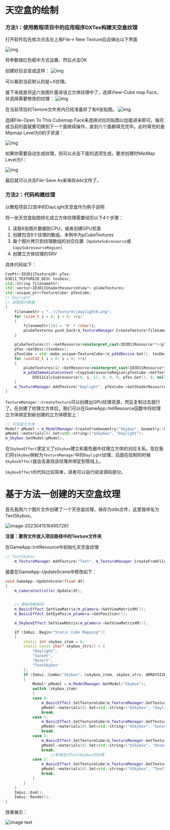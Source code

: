 # 天空盒的绘制

### 方法1：使用教程项目中的应用程序DXTex构建天空盒纹理

打开软件后先依次点击左上角File-> New Texture后会弹出以下界面

![img](https://img2018.cnblogs.com/blog/1172605/201905/1172605-20190510184545519-1493245227.png)

将参数按红色框中方式设置，然后点击OK

创建好后会变成这样：
![img](https://img2018.cnblogs.com/blog/1172605/201810/1172605-20181028164915275-161779832.png)

可以看到当前默认的是+X纹理。

接下来就是将这六张图片塞进该立方体纹理中了，选择View-Cube map Face，并选择需要修改的纹理：
![img](https://img2018.cnblogs.com/blog/1172605/201810/1172605-20181028164941402-1885864769.png)

在当前项目的Texture文件夹内已经准备好了有6张贴图。
![img](https://img2018.cnblogs.com/blog/1172605/201810/1172605-20181028164954733-588436585.png)

选择File-Open To This Cubemap Face来选择对应的贴图以加载进来即可。每完成当前的面就要切换到下一个面继续操作，直到六个面都填充完毕。此时填充的是Mipmap Level为0的子资源：

![img](https://img2018.cnblogs.com/blog/1172605/201810/1172605-20181028174344999-437426852.png)

如果你需要自动生成纹理，则可以点击下面的选项生成，要求创建时MipMap Level为1：

![img](https://img2018.cnblogs.com/blog/1172605/201905/1172605-20190510184833647-1723891017.png)

最后就可以点击File-Save As来保存dds文件了。

### 方法2：代码构建纹理

以教程项目22其中的DayLight天空盒作为例子说明

将一张天空盒贴图转化成立方体纹理需要经历以下4个步骤：

1. 读取6张图片数据到CPU，或者创建GPU资源
2. 创建包含6个纹理的数组，本例中为pCubeTextures
3. 每个图片拷贝到纹理数组的对应位置（`UpdateSubresource`或`CopySubresourceRegion`）
4. 创建立方体纹理的SRV

具体代码如下：

```cpp
ComPtr<ID3D11Texture2D> pTex;
D3D11_TEXTURE2D_DESC texDesc;
std::string filenameStr;
std::vector<ID3D11ShaderResourceView*> pCubeTextures;
std::unique_ptr<TextureCube> pTexCube;
// Daylight
// 读取图片数据
{
    filenameStr = "..\\Texture\\daylight0.png";
    for (size_t i = 0; i < 6; ++i)
    {
        filenameStr[19] = '0' + (char)i;
        pCubeTextures.push_back(m_TextureManager.CreateTexture(filenameStr));
    }

    pCubeTextures[0]->GetResource(reinterpret_cast<ID3D11Resource**>(pTex.ReleaseAndGetAddressOf()));
    pTex->GetDesc(&texDesc);
    pTexCube = std::make_unique<TextureCube>(m_pd3dDevice.Get(), texDesc.Width, texDesc.Height, DXGI_FORMAT_R8G8B8A8_UNORM_SRGB);
    for (uint32_t i = 0; i < 6; ++i)
    {
        pCubeTextures[i]->GetResource(reinterpret_cast<ID3D11Resource**>(pTex.ReleaseAndGetAddressOf()));
        m_pd3dImmediateContext->CopySubresourceRegion(pTexCube->GetTexture(), 
            D3D11CalcSubresource(0, i, 1), 0, 0, 0, pTex.Get(), 0, nullptr);
    }
    m_TextureManager.AddTexture("Daylight", pTexCube->GetShaderResource());
}
```

`TextureManager::CreateTexture`可以创建出GPU纹理资源，然后复制过去就行了。在创建了纹理立方体后，我们可以在GameApp::InitResource函数中将纹理立方体绑定到新创建的立方体模型上：

```cpp
// 天空盒立方体
Model* pModel = m_ModelManager.CreateFromGeometry("Skybox", Geometry::CreateBox());
pModel->materials[0].Set<std::string>("$Skybox", "Daylight");
m_Skybox.SetModel(pModel);
```

在`SkyboxEffect`里定义了`$Skybox`建立和着色器中纹理立方体的对应关系。现在我们将`$Skybox`映射为`TextureManager`中的`Daylight`纹理，后面在绘制的时候`SkyboxEffect`就会去查找该纹理并绑定到管线上。

`SkyboxEffect`的代码比较简单，读者可以自行阅读源码部分。

# 基于方法一创建的天空盒纹理

首先我用六个图片文件创建了一个天空盒纹理，保存为dds文件，这里我命名为TextSkybox。

![image-20230415164957261](C:\Users\25768\AppData\Roaming\Typora\typora-user-images\image-20230415164957261.png)

**注意：要将文件放入项目路径中的Texture文件夹**

在GameApp::InitResource中初始化天空盒纹理

```cpp
// TextSkybox
    m_TextureManager.AddTexture("Text", m_TextureManager.CreateFromFile("..\\Texture\\TextSkybox.dds", false, true));
```

接着在GameApp::UpdateScene中修改如下：

```cpp
void GameApp::UpdateScene(float dt)
{
    m_CameraController.Update(dt);
    

    // 更新观察矩阵
    m_BasicEffect.SetViewMatrix(m_pCamera->GetViewMatrixXM());
    m_BasicEffect.SetEyePos(m_pCamera->GetPosition());

    m_SkyboxEffect.SetViewMatrix(m_pCamera->GetViewMatrixXM());

    if (ImGui::Begin("Static Cube Mapping"))
    {
        static int skybox_item = 0;
        static const char* skybox_strs[] = {
            "Daylight",
            "Sunset",
            "Desert",
            "TextSkybox"
        };
        if (ImGui::Combo("Skybox", &skybox_item, skybox_strs, ARRAYSIZE(skybox_strs)))
        {
            Model* pModel = m_ModelManager.GetModel("Skybox");
            switch (skybox_item)
            {
            case 0: 
                m_BasicEffect.SetTextureCube(m_TextureManager.GetTexture("Daylight"));
                pModel->materials[0].Set<std::string>("$Skybox", "Daylight");
                break;
            case 1: 
                m_BasicEffect.SetTextureCube(m_TextureManager.GetTexture("Sunset"));
                pModel->materials[0].Set<std::string>("$Skybox", "Sunset");
                break;
            case 2: 
                m_BasicEffect.SetTextureCube(m_TextureManager.GetTexture("Desert")); 
                pModel->materials[0].Set<std::string>("$Skybox", "Desert");
                break;
                    //新增显示TextSkybox的纹理
            case 3:
                m_BasicEffect.SetTextureCube(m_TextureManager.GetTexture("Text"));
                pModel->materials[0].Set<std::string>("$Skybox", "Text");
                break;
            }
        }
    }
    ImGui::End();
    ImGui::Render();
}
```

效果展示：

![image text]()
